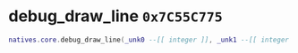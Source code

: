 # debug_draw_line `0x7C55C775`

```lua
natives.core.debug_draw_line(_unk0 --[[ integer ]], _unk1 --[[ integer ]], _unk2 --[[ integer ]], _unk3 --[[ integer ]])
```